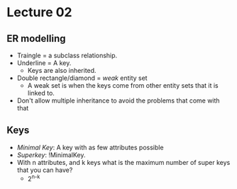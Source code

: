 # Lecture 02

## ER modelling
* Traingle = a subclass relationship.
* Underline = A key.
	* Keys are also inherited.
* Double rectangle/diamond = _weak_ entity set
	* A weak set is when the keys come from other entity sets that it is linked
	  to.
* Don't allow multiple inheritance to avoid the problems that come with that

## Keys
* *Minimal Key*: A key with as few attributes possible
* *Superkey*: !MinimalKey.
* With n attributes, and k keys what is the maximum number of super keys
  that you can have?
	* 2<sup>n-k</sup>
